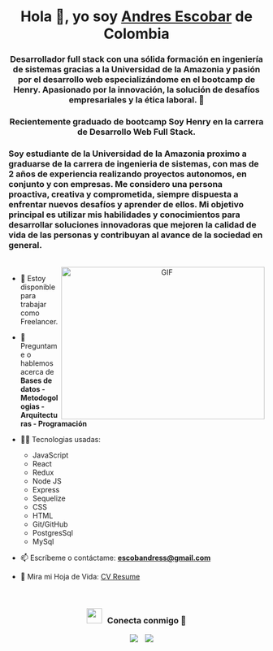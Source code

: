 <h1 align="center">Hola 👋, yo soy <a href="https://www.linkedin.com/in/andres-escobar-044504251/" target="blank">Andres Escobar</a> de Colombia</h1>
<h3 align="center">Desarrollador full stack con una sólida formación en ingeniería de sistemas gracias a la Universidad de la Amazonia y pasión por el desarrollo web especializándome en el bootcamp de Henry. Apasionado por la innovación, la solución de desafíos empresariales y la ética laboral. 💯</h3>

<h3 align="center">Recientemente graduado de bootcamp Soy Henry en la carrera de Desarrollo Web Full Stack.</h3>

<h3>Soy estudiante de la Universidad de la Amazonia proximo a graduarse de la carrera de ingenieria de sistemas, con mas de 2 años de experiencia realizando proyectos autonomos, en conjunto y con empresas. Me considero una persona proactiva, creativa y comprometida, siempre dispuesta a enfrentar nuevos desafíos y aprender de ellos. Mi objetivo principal es utilizar mis habilidades y conocimientos para desarrollar soluciones innovadoras que mejoren la calidad de vida de las personas y contribuyan al avance de la sociedad en general. </h3>
<br/>
<a target="_blank" align="center">
  <img align="right" top="500" height="300" width="400" alt="GIF" src="https://media1.giphy.com/media/qgQUggAC3Pfv687qPC/giphy.gif">
</a>

- 🤝 Estoy disponible para trabajar como Freelancer.

- 💬 Preguntame o hablemos acerca de **Bases de datos - Metodogologias - Arquitecturas - Programación**

- 🧑‍💻 Tecnologias usadas:

  - JavaScript
  - React
  - Redux
  - Node JS
  - Express
  - Sequelize
  - CSS
  - HTML
  - Git/GitHub
  - PostgresSql
  - MySql

- 📫 Escríbeme o contáctame: **escobandress@gmail.com**

- 📄 Mira mi Hoja de Vida: <a href="https://github.com/AndresGarcia96/aboutme/blob/main/HOJA%20DE%20VIDA%202023%20-%20ENVIAR.pdf" target="blank">CV Resume</a>
<br/>
<h3 align="center" > <img src="https://media.giphy.com/media/iY8CRBdQXODJSCERIr/giphy.gif" width="30" height="30" style="margin-right: 10px;">Conecta conmigo 🤝 </h3>

<p align="center">

 <div align="center"  class="icons-social" style="margin-left: 10px;">
        <a style="margin-left: 10px;"  target="_blank" href="https://www.linkedin.com/in/andres-escobar-044504251/">
			<img src="https://img.icons8.com/doodle/40/000000/linkedin--v2.png"></a>
        <a style="margin-left: 10px;" target="_blank" href="https://github.com/Tatsumi0720">
		<img src="https://img.icons8.com/doodle/40/000000/github--v1.png"></a>
 </div>

</p>
